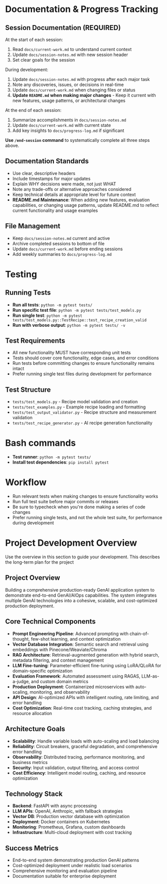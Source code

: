 # Documentation & Progress Tracking

## Session Documentation (REQUIRED)
At the start of each session:
1. Read `docs/current-work.md` to understand current context
2. Update `docs/session-notes.md` with new session header
3. Set clear goals for the session

During development:
1. Update `docs/session-notes.md` with progress after each major task
2. Note any discoveries, issues, or decisions in real-time
3. Update `docs/current-work.md` when changing files or status
4. **Update `README.md` when making major changes** - Keep it current with new features, usage patterns, or architectural changes

At the end of each session:
1. Summarize accomplishments in `docs/session-notes.md`
2. Update `docs/current-work.md` with current state
3. Add key insights to `docs/progress-log.md` if significant

**Use `/end-session` command** to systematically complete all three steps above.

## Documentation Standards
- Use clear, descriptive headers
- Include timestamps for major updates
- Explain WHY decisions were made, not just WHAT
- Note any trade-offs or alternative approaches considered
- Keep technical details at appropriate level for future context
- **README.md Maintenance**: When adding new features, evaluation capabilities, or changing usage patterns, update README.md to reflect current functionality and usage examples

## File Management
- Keep `docs/session-notes.md` current and active
- Archive completed sessions to bottom of file
- Update `docs/current-work.md` before ending sessions
- Add weekly summaries to `docs/progress-log.md`

# Testing

## Running Tests
- **Run all tests**: `python -m pytest tests/`
- **Run specific test file**: `python -m pytest tests/test_models.py`
- **Run single test**: `python -m pytest tests/test_models.py::TestRecipe::test_recipe_creation_valid`
- **Run with verbose output**: `python -m pytest tests/ -v`

## Test Requirements
- All new functionality MUST have corresponding unit tests
- Tests should cover core functionality, edge cases, and error conditions
- Run tests before committing changes to ensure functionality remains intact
- Prefer running single test files during development for performance

## Test Structure
- `tests/test_models.py` - Recipe model validation and creation
- `tests/test_examples.py` - Example recipe loading and formatting
- `tests/test_output_validator.py` - Recipe structure and measurement validation
- `tests/test_recipe_generator.py` - AI recipe generation functionality

# Bash commands
- **Test runner**: `python -m pytest tests/`
- **Install test dependencies**: `pip install pytest`

# Workflow
- Run relevant tests when making changes to ensure functionality works
- Run full test suite before major commits or releases
- Be sure to typecheck when you're done making a series of code changes
- Prefer running single tests, and not the whole test suite, for performance during development

# Project Development Overview

Use the overview in this section to guide your development. This describes the long-term plan for the project

## Project Overview
Building a comprehensive production-ready GenAI application system to demonstrate end-to-end GenAI/AIOps capabilities. The system integrates multiple GenAI technologies into a cohesive, scalable, and cost-optimized production deployment.

## Core Technical Components
- **Prompt Engineering Pipeline**: Advanced prompting with chain-of-thought, few-shot learning, and context optimization
- **Vector Database Integration**: Semantic search and retrieval using embeddings with Pinecone/Weaviate/Chroma
- **RAG Architecture**: Retrieval-augmented generation with hybrid search, metadata filtering, and context management
- **LLM Fine-tuning**: Parameter-efficient fine-tuning using LoRA/QLoRA for domain-specific optimization
- **Evaluation Framework**: Automated assessment using RAGAS, LLM-as-a-judge, and custom domain metrics
- **Production Deployment**: Containerized microservices with auto-scaling, monitoring, and observability
- **API Design**: AI-optimized APIs with intelligent routing, rate limiting, and error handling
- **Cost Optimization**: Real-time cost tracking, caching strategies, and resource allocation

## Architecture Goals
- **Scalability**: Handle variable loads with auto-scaling and load balancing
- **Reliability**: Circuit breakers, graceful degradation, and comprehensive error handling  
- **Observability**: Distributed tracing, performance monitoring, and business metrics
- **Security**: Input validation, output filtering, and access control
- **Cost Efficiency**: Intelligent model routing, caching, and resource optimization

## Technology Stack
- **Backend**: FastAPI with async processing
- **LLM APIs**: OpenAI, Anthropic, with fallback strategies
- **Vector DB**: Production vector database with optimization
- **Deployment**: Docker containers on Kubernetes
- **Monitoring**: Prometheus, Grafana, custom dashboards
- **Infrastructure**: Multi-cloud deployment with cost tracking

## Success Metrics
- End-to-end system demonstrating production GenAI patterns
- Cost-optimized deployment under realistic load scenarios  
- Comprehensive monitoring and evaluation pipeline
- Documentation suitable for enterprise deployment
